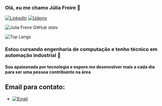 ### Olá, eu me chamo Júlia Freire 👋

[![LinkedIn](https://img.shields.io/badge/LinkedIn-0077B5?style=for-the-badge&logo=linkedin&logoColor=white)](www.linkedin.com/in/júlia-freire-de-souza-0693b3204)
[![Udemy](https://img.shields.io/badge/Udemy-EC5252?style=for-the-badge&logo=Udemy&logoColor=white)](https://www.udemy.com/user/julia-freire-de-souza-2/)

![Julia Freire GitHub stats](https://github-readme-stats.vercel.app/api?username=Juuhfr&show_icons=true&theme=ocean_dark)

![Top Langs](https://github-readme-stats.vercel.app/api/top-langs/?username=Juuhfr&size_weight=0.5&count_weight=0.5)

### Estou cursando engenharia de computação e tenho técnico em automação industrial 📝

#### Sou apaixonada por tecnologia e espero me desenvolver mais a cada dia para ser uma pessoa contribuinte na área

## Email para contato:
- [![Email](https://img.shields.io/badge/Gmail-D14836?style=for-the-badge&logo=gmail&logoColor=white)](juliafrsouzaa@gmail.com)
